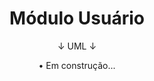<h1 align="center">
  Módulo Usuário
</h1>

<p align="center">
  ↓ UML ↓
</p>

<p align="center">
  • Em construção...
</p>